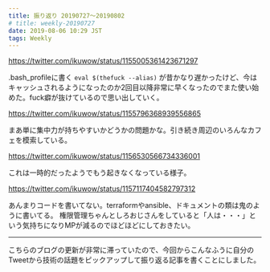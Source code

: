 ```yaml
---
title: 振り返り 20190727〜20190802
# title: weekly-20190727
date: 2019-08-06 10:29 JST
tags: Weekly
---
```


https://twitter.com/ikuwow/status/1155005361423671297

.bash_profileに書く `eval $(thefuck --alias)` が昔かなり遅かったけど、今はキャッシュされるようになったのか2回目以降非常に早くなったのでまた使い始めた。fuck癖が抜けているので思い出していく。

https://twitter.com/ikuwow/status/1155796368939556865

まあ単に集中力が持ちやすいかどうかの問題かな。引き続き周辺のいろんなカフェを模索している。

https://twitter.com/ikuwow/status/1156530566734336001

これは一時的だったようでもう起きなくなっている様子。

https://twitter.com/ikuwow/status/1157117404582797312

あんまりコードを書いてない。terraformやansible、ドキュメントの類は鬼のように書いてる。
権限管理ちゃんとしろおじさんをしていると「人は・・・」という気持ちになりMPが減るのでほどほどにしておきたい。

---

こちらのブログの更新が非常に滞っていたので、今回からこんなふうに自分のTweetから技術の話題をピックアップして振り返る記事を書くことにしました。

